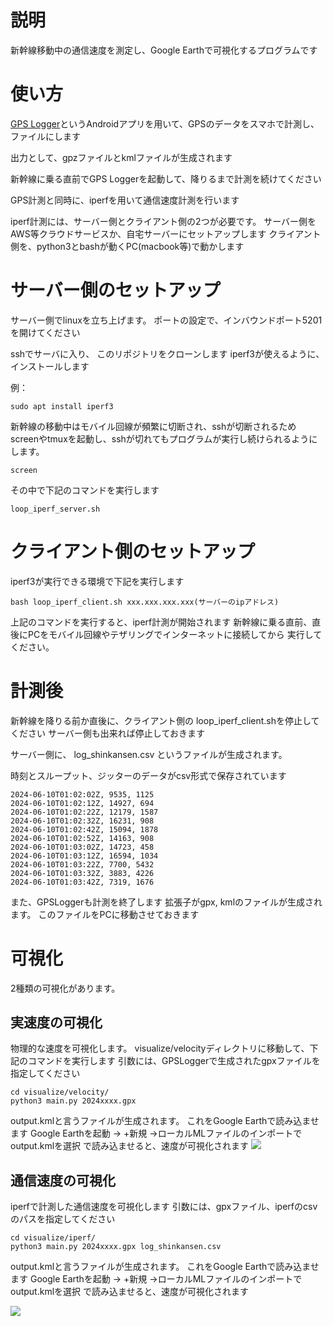 # 説明
新幹線移動中の通信速度を測定し、Google Earthで可視化するプログラムです


# 使い方


[GPS Logger](https://play.google.com/store/apps/details?id=eu.basicairdata.graziano.gpslogger&hl=ja&pli=1)というAndroidアプリを用いて、GPSのデータをスマホで計測し、ファイルにします

出力として、gpzファイルとkmlファイルが生成されます

新幹線に乗る直前でGPS Loggerを起動して、降りるまで計測を続けてください

GPS計測と同時に、iperfを用いて通信速度計測を行います

iperf計測には、サーバー側とクライアント側の2つが必要です。
サーバー側をAWS等クラウドサービスか、自宅サーバーにセットアップします
クライアント側を、python3とbashが動くPC(macbook等)で動かします

# サーバー側のセットアップ
サーバー側でlinuxを立ち上げます。
ポートの設定で、インバウンドポート5201を開けてください

sshでサーバに入り、
このリポジトリをクローンします
iperf3が使えるように、インストールします

例：
```
sudo apt install iperf3
```

新幹線の移動中はモバイル回線が頻繁に切断され、sshが切断されるため
screenやtmuxを起動し、sshが切れてもプログラムが実行し続けられるようにします。

```
screen
```

その中で下記のコマンドを実行します

```
loop_iperf_server.sh
```

# クライアント側のセットアップ
iperf3が実行できる環境で下記を実行します

```
bash loop_iperf_client.sh xxx.xxx.xxx.xxx(サーバーのipアドレス)
```

上記のコマンドを実行すると、iperf計測が開始されます
新幹線に乗る直前、直後にPCをモバイル回線やテザリングでインターネットに接続してから
実行してください。

# 計測後
新幹線を降りる前か直後に、クライアント側の loop_iperf_client.shを停止してください
サーバー側も出来れば停止しておきます

サーバー側に、
log_shinkansen.csv
というファイルが生成されます。

時刻とスループット、ジッターのデータがcsv形式で保存されています
```
2024-06-10T01:02:02Z, 9535, 1125
2024-06-10T01:02:12Z, 14927, 694
2024-06-10T01:02:22Z, 12179, 1587
2024-06-10T01:02:32Z, 16231, 908
2024-06-10T01:02:42Z, 15094, 1878
2024-06-10T01:02:52Z, 14163, 908
2024-06-10T01:03:02Z, 14723, 458
2024-06-10T01:03:12Z, 16594, 1034
2024-06-10T01:03:22Z, 7700, 5432
2024-06-10T01:03:32Z, 3883, 4226
2024-06-10T01:03:42Z, 7319, 1676
```

また、GPSLoggerも計測を終了します
拡張子がgpx, kmlのファイルが生成されます。
このファイルをPCに移動させておきます

# 可視化
2種類の可視化があります。

## 実速度の可視化
物理的な速度を可視化します。
visualize/velocityディレクトリに移動して、下記のコマンドを実行します
引数には、GPSLoggerで生成されたgpxファイルを指定してください

```
cd visualize/velocity/
python3 main.py 2024xxxx.gpx
```

output.kmlと言うファイルが生成されます。
これをGoogle Earthで読み込ませます
Google Earthを起動 -> +新規 ->ローカルMLファイルのインポートでoutput.kmlを選択
で読み込ませると、速度が可視化されます
![](velocity_visualize.png)

## 通信速度の可視化
iperfで計測した通信速度を可視化します
引数には、gpxファイル、iperfのcsvのパスを指定してください

```
cd visualize/iperf/
python3 main.py 2024xxxx.gpx log_shinkansen.csv
```

output.kmlと言うファイルが生成されます。
これをGoogle Earthで読み込ませます
Google Earthを起動 -> +新規 ->ローカルMLファイルのインポートでoutput.kmlを選択
で読み込ませると、速度が可視化されます

![](iperf_visualize.png)
